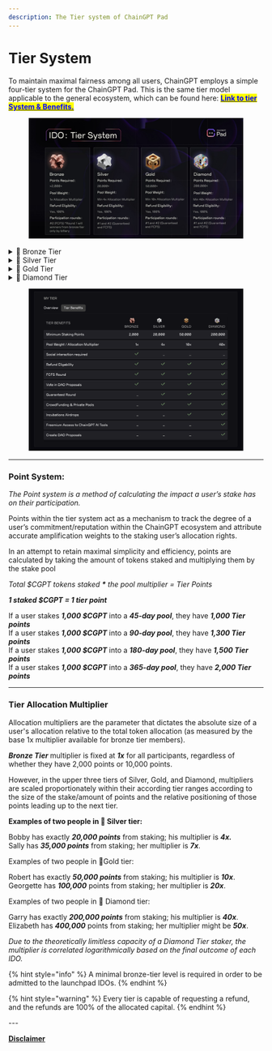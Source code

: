 ```yaml
---
description: The Tier system of ChainGPT Pad
---
```


# Tier System

To maintain maximal fairness among all users, ChainGPT employs a simple four-tier system for the ChainGPT Pad. This is the same tier model applicable to the general ecosystem, which can be found here: [<mark style="color:blue;">**Link to tier System & Benefits.**</mark> ](https://www.chaingpt.org/blog/chaingpt-launchpad-tier-system-staking)

<figure><img src="../../../.gitbook/assets/photo_2023-09-08_21-46-00.jpg" alt=""><figcaption></figcaption></figure>

<details>

<summary>🥉 Bronze Tier</summary>

_This entry-level tier is explicitly designed for users with limited capital capacities._&#x20;

_**Points Required:** >2,000+_\
\
_**ChainGPT AI Ecosystem Benefits:**_\
_- Freemium AI Tools Access: No_\
_- DAO Voting Rights: Yes_\
_- Can Create DAO Proposals: No_\
_- Free Incubation Airdrops: No_\
_- Early Access to ChainGPT Apps: No_\
\
_**ChainGPT Pad Benefits:**_\
\- _Pool Weight: 1x Allocation Multiplier_\
\- _Refund Eligibility: Yes, 100%_\
\- _Participation rounds: #2 (FCFS)_&#x20;

The Bronze tier does not provide access to the _**first/guaranteed round.** M_embers in this tier group are granted the right to only participate in the second/FCFS (First-Come-First-Serve) round. Occasionally, social campaigns (via Gleam / Galxe / TaskOn) will be launched in tandem with new IDO releases that will allow bronze-tier members to earn whitelist allocations for the first rounds.

</details>

<details>

<summary>🥈 Silver Tier</summary>

### 🥈 Silver Tier

_Silver is the second level tier and the first one that provides guaranteed access to the first round of participation in IDOs._

_**Points Required:** 20,000+_\
\
_**ChainGPT AI Ecosystem Benefits:**_\
_- Freemium AI Tools Access: No_\
_- DAO Voting Rights: Yes_\
_- Can Create DAO Proposals: No_\
_- Free Incubation Airdrops: No_\
_- Early Access to ChainGPT Apps: No_\
\
_**ChainGPT Pad Benefits:**_\
\- _Pool Weight: Minimum 4x Allocation Multiplier_\
\- _Refund Eligibility: Yes, 100%_\
\- _Participation rounds: #1 and #2 (Guaranteed and FCFS)_

The most commonly sought-after level due to the inclusion into all IDO rounds. Silver tier members are also granted a guaranteed whitelist placement for the launch of ChainGPT's official NFT collection.

</details>

<details>

<summary>🥇 Gold Tier</summary>

### 🥇 Gold Tier

_Gold is the second highest tier and the first one that provides access to premium early-stage crowdfunding and private sales._

_**Points Required:** 50,000+_\
\
_**ChainGPT AI Ecosystem Benefits:**_\
_- Freemium AI Tools Access: No_\
_- DAO Voting Rights: Yes_\
_- Can Create DAO Proposals: No_\
_- Free Incubation Airdrops: Yes_\
_- Early Access to ChainGPT Apps: Yes_\
\
_**ChainGPT Pad Benefits:**_\
\- _Pool Weight: Minimum 10x Allocation Multiplier_\
\- _Refund Eligibility: Yes, 100%_\
\- _Participation rounds: #1 and #2 (Guaranteed and FCFS)_

In the Gold Tier, benefits for members expand to include opportunities for participating in pre-public stages of new project launches (private sales). Likewise, the Gold tier members will be guaranteed whitelist placements for participating in the official ChainGPT NFT collection launch.

One of the most appealing drivers of the Gold tier is the unlocked IDO allocation claims. For every IDO launched on ChainGPT Pad, a portion of the tokens collected will be distributed among gold & diamond tier members.

</details>

<details>

<summary>💎 Diamond Tier</summary>

_Diamond is the highest and most desirable tier for launchpad participants, given the breadth of benefits it offers. Being the only tier that provides complementary tokens & NFT airdrops, Diamond tier users are reimbursed for their commitments passively._

_**Points Required:** 200,000+_\
\
_**ChainGPT AI Ecosystem Benefits:**_\
_- Freemium AI Tools Access: Yes_\
_- DAO Voting Rights: Yes_\
_- Can Create DAO Proposals: Yes_\
_- Free Incubation Airdrops: Yes_\
_- Early Access to ChainGPT Apps: Yes_\
\
_**ChainGPT Pad Benefits:**_\
\- _Pool Weight: Minimum 40x Allocation Multiplier_\
\- _Refund Eligibility: Yes, 100%_\
\- _Participation rounds: #1 and #2 (Guaranteed and FCFS)_

As with earlier (non-bronze) levels, members of the Diamond tier receive access to both IDO rounds. Likewise with the preceding Gold Tier, one of the most appealing drivers for Diamond tier members is the unlocked IDO allocation claims. For every IDO launched on ChainGPT Pad, a portion of the tokens collected will be distributed among Gold & Diamond tier members. Of course, the proportional allocation is more significant for higher-tier members.

Diamond tier members also receive additional incentives from the ChainGPT partnership network through priority NFT distributions and private token allocations.

The Diamond Tier is the only one that pushes the benefits beyond the realm of the ChainGPT Pad and into other vectors of ChainGPT's ecosystem, namely Freemium tools and DAO proposal rights.&#x20;

Here, members are automatically granted unlimited access to all ChainGPT AI tools and receive monthly CGPTc balance refills of up to 20,000 credits. Thereby incentivizing membership at his level with ecosystemic participation in every possible manner.

Diamond Tier members also happen to be the only group of community members who are endowed with the ability to submit proposals. While any $CGPT token holder is allowed to participate in steering the outcomes of decisions, only Diamond Tier members can push the suggestions for community deliberations.

</details>

<figure><img src="../../../.gitbook/assets/image (4) (1) (1).png" alt=""><figcaption></figcaption></figure>

***

### Point System:

_The Point system is a method of calculating the impact a user’s stake has on their participation._

Points within the tier system act as a mechanism to track the degree of a user’s commitment/reputation within the ChainGPT ecosystem and attribute accurate amplification weights to the staking user’s allocation rights.

In an attempt to retain maximal simplicity and efficiency, points are calculated by taking the amount of tokens staked and multiplying them by the stake pool

_Total $CGPT tokens staked **\*** the pool multiplier = Tier Points_

_**1 staked $CGPT = 1 tier point**_

If a user stakes _**1,000 $CGPT**_ into a _**45-day pool**_, they have _**1,000 Tier points**_\
If a user stakes _**1,000 $CGPT**_ into a _**90-day pool**_, they have _**1,300 Tier points**_\
If a user stakes _**1,000 $CGPT**_ into a _**180-day pool**_, they have _**1,500 Tier points**_\
If a user stakes _**1,000 $CGPT**_ into a _**365-day pool**_, they have _**2,000 Tier points**_

***

### **Tier Allocation Multiplier**

Allocation multipliers are the parameter that dictates the absolute size of a user's allocation relative to the total token allocation (as measured by the base 1x multiplier available for bronze tier members).

_**Bronze Tier**_ multiplier is fixed at _**1x**_ for all participants, regardless of whether they have 2,000 points or 10,000 points.

However, in the upper three tiers of Silver, Gold, and Diamond, multipliers are scaled proportionately within their according tier ranges according to the size of the stake/amount of points and the relative positioning of those points leading up to the next tier.

**Examples of two people in 🥈 Silver tier:**

Bobby has exactly _**20,000 points**_ from staking; his multiplier is _**4x.**_\
Sally has _**35,000 points**_ from staking; her multiplier is _**7x**_.

Examples of two people in 🥇Gold tier:

Robert has exactly _**50,000 points**_ from staking; his multiplier is _**10x**_.\
Georgette has _**100,000**_ points from staking; her multiplier is _**20x**_.

Examples of two people in 💎 Diamond tier:

Garry has exactly _**200,000 points**_ from staking; his multiplier is _**40x**_.\
Elizabeth has _**400,000**_ points from staking; her multiplier might be _**50x**_.

_Due to the theoretically limitless capacity of a Diamond Tier staker, the multiplier is correlated logarithmically based on the final outcome of each IDO._



{% hint style="info" %}
A minimal bronze-tier level is required in order to be admitted to the launchpad IDOs.
{% endhint %}

{% hint style="warning" %}
Every tier is capable of requesting a refund, and the refunds are 100% of the allocated capital.
{% endhint %}



\---

[**Disclaimer**](../../../misc/legal-docs/disclaimer.md)
